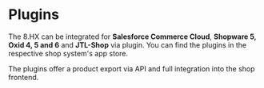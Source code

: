 # Plugins

The 8.HX can be integrated for **Salesforce Commerce Cloud**, **Shopware 5,** **Oxid 4, 5 and 6** and **JTL-Shop** via plugin. You can find the plugins in the respective shop system's app store.

The plugins offer a product export via API and full integration into the shop frontend.

